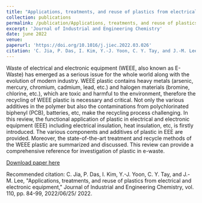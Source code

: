 ```yaml
---
title: "Applications, treatments, and reuse of plastics from electrical and electronic equipment"
collection: publications
permalink: /publication/Applications, treatments, and reuse of plastics from electrical and electronic equipment
excerpt: 'Journal of Industrial and Engineering Chemistry'
date: june 2022
venue: 
paperurl: 'https://doi.org/10.1016/j.jiec.2022.03.026'
citation: 'C. Jia, P. Das, I. Kim, Y.-J. Yoon, C. Y. Tay, and J.-M. Lee, "Applications, treatments, and reuse of plastics from electrical and electronic equipment," Journal of Industrial and Engineering Chemistry, vol. 110, pp. 84-99, 2022/06/25/ 2022.'
---
```

Waste of electrical and electronic equipment (WEEE, also known as E-Waste) has emerged as a serious issue for the whole world along with the evolution of modern industry. WEEE plastic contains heavy metals (arsenic, mercury, chromium, cadmium, lead, etc.) and halogen materials (bromine, chlorine, etc.), which are toxic and harmful to the environment, therefore the recycling of WEEE plastic is necessary and critical. Not only the various additives in the polymer but also the contaminations from polychlorinated biphenyl (PCB), batteries, etc, make the recycling process challenging. In this review, the functional application of plastic in electrical and electronic equipment (EEE) including electrical insulation, heat insulation, etc, is firstly introduced. The various components and additives of plastic in EEE are provided. Moreover, the state-of-the-art treatment and recycle methods of the WEEE plastic are summarized and discussed. This review can provide a comprehensive reference for investigation of plastic in e-waste.

[Download paper here](https://github.com/pd102022/pallabdas.github.io/raw/master/files/paper7.pdf)

Recommended citation: C. Jia, P. Das, I. Kim, Y.-J. Yoon, C. Y. Tay, and J.-M. Lee, "Applications, treatments, and reuse of plastics from electrical and electronic equipment," Journal of Industrial and Engineering Chemistry, vol. 110, pp. 84-99, 2022/06/25/ 2022.

